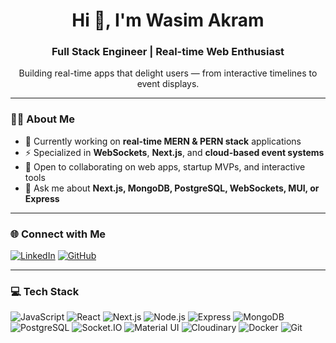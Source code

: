 <h1 align="center">Hi 👋, I'm Wasim Akram</h1>
<h3 align="center">Full Stack Engineer | Real-time Web Enthusiast</h3>

<p align="center">Building real-time apps that delight users — from interactive timelines to event displays.</p>

---

### 🧑‍💻 About Me

- 🔭 Currently working on **real-time MERN & PERN stack** applications
- ⚡ Specialized in **WebSockets**, **Next.js**, and **cloud-based event systems**
- 🤝 Open to collaborating on web apps, startup MVPs, and interactive tools
- 💬 Ask me about **Next.js, MongoDB, PostgreSQL, WebSockets, MUI, or Express**

---

### 🌐 Connect with Me

[![LinkedIn](https://img.shields.io/badge/-LinkedIn-blue?style=flat-square&logo=linkedin)](https://www.linkedin.com/in/wasimakram516/)
[![GitHub](https://img.shields.io/badge/-GitHub-black?style=flat-square&logo=github)](https://github.com/wasimakram516)

---

### 💻 Tech Stack

![JavaScript](https://img.shields.io/badge/-JavaScript-F7DF1E?style=flat-square&logo=javascript&logoColor=black)
![React](https://img.shields.io/badge/-React-61DAFB?style=flat-square&logo=react&logoColor=white)
![Next.js](https://img.shields.io/badge/-Next.js-000?style=flat-square&logo=nextdotjs)
![Node.js](https://img.shields.io/badge/-Node.js-339933?style=flat-square&logo=nodedotjs&logoColor=white)
![Express](https://img.shields.io/badge/-Express-000?style=flat-square&logo=express&logoColor=white)
![MongoDB](https://img.shields.io/badge/-MongoDB-47A248?style=flat-square&logo=mongodb&logoColor=white)
![PostgreSQL](https://img.shields.io/badge/-PostgreSQL-336791?style=flat-square&logo=postgresql&logoColor=white)
![Socket.IO](https://img.shields.io/badge/-Socket.io-010101?style=flat-square&logo=socket.io)
![Material UI](https://img.shields.io/badge/-MUI-007FFF?style=flat-square&logo=mui&logoColor=white)
![Cloudinary](https://img.shields.io/badge/-Cloudinary-3448C5?style=flat-square&logo=cloudinary)
![Docker](https://img.shields.io/badge/-Docker-2496ED?style=flat-square&logo=docker)
![Git](https://img.shields.io/badge/-Git-F05032?style=flat-square&logo=git&logoColor=white)

